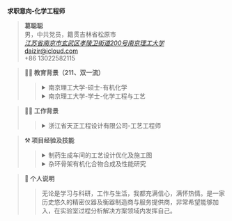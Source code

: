 **求职意向-化学工程师**
>**葛聪聪**\
>男，中共党员，籍贯吉林省松原市<br>[*江苏省南京市玄武区孝陵卫街道200号南京理工大学*](https://maps.apple.com/?address=No.200,%20Xiaolingwei%20Street,%20Xuanwu,%20Nanjing,%20Jiangsu%20China&auid=1117162244842439&ll=32.028910,118.855629&lsp=57879&q=Nanjing%20University%20of%20Science%20and%20Technology&_ext=CjcKBAgDEAgKBAgEEAQKBAgFEAMKBAgGEBkKBAgbEAMKBAhSEAYKBAhVEAoKBAhZEAEKBQikARABEiQpmeTBXNEBQEAxg+m6kLq1XUA5phimcL4FQEBBvwP95ee3XUA%3D&t=m) <br>daizir@icloud.com <br>+86 13022582115

>**👨‍🎓 教育背景（211、双一流）**
>><details> <summary>南京理工大学-硕士-有机化学</summary>2020-2023：研究有机化合物的合成及性能。在校与同学老师和睦相处，认真完成科研任务，以专业第一名获得学业一等奖学金，专利一篇（在审），第一作者SCI文章一篇（在审）。在实验室负责管理高效液相色谱仪。在校期间担任院研究生会副主席、主席，获得优秀研究生干部称号。</details>
>><details> <summary>南京理工大学-学士-化学工程与工艺</summary>• 2013-2017：在校与同学老师和睦相处，认真学习与工作，顺利申请校级科研项目资金并负责完成目标催化剂的生产工艺优化。</details>

>**👨‍🏭 工作背景**
>><details> <summary>浙江省天正工程设计有限公司-工艺工程师</summary>• 2017-2020：以完成整个生产车间的交付为目标，与其他各专业协同，根据国家标准规范完成工程项目的工艺设计及优化，管道设备布置及施工图等。</details>

> **⚒ 项目经验及技能**
>><details> <summary>制药生成车间的工艺设计优化及施工图</summary>   • 对影响整个生产工艺效率的因素进行分析，主要涉及相关模拟仿真软件如Aspen等。<br>  • 实施小试、中试，实践生产工艺并进行规模化生产。<br>  • 生产车间的布置，主要依据国家关于工程项目的相关标准，完成施工图及相关文件材料的编纂。工程制图如AutoCAD，CADworks等。</details>
>><details> <summary>杂环骨架有机化合物合成及性能研究</summary>  • 对相关研究进行调研，确定研究对象，主要是相关数据库的检索及筛选。<br>  • 目标化合物合成、分离、提纯、检测（HPLC、 GC）、优化，主要是实施实验计划，并对实验结果分析及总结。<br>  • 结构分析及性能测试，主要相关波谱解析如IR、NMR、XRD等，性能测试包括密度、热性能、BAM感度等。</details>

> **💬 个人说明** <br>
>>无论是学习与科研，工作与生活，我都充满信心，满怀热情。是一家历史悠久的精密仪器及衡器制造商与服务提供商，非常希望能够加入，在实验室过程分析解决方案领域内发挥自己。


